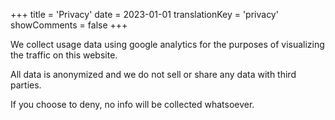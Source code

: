 +++
title = 'Privacy'
date = 2023-01-01
translationKey = 'privacy'
showComments = false
+++

We collect usage data using google analytics for the purposes of visualizing the traffic on this website.

All data is anonymized and we do not sell or share any data with third parties.

If you choose to deny, no info will be collected whatsoever.